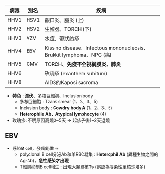 | 病毒 | 別名 | 疾病                                                            |
|------|------|-----------------------------------------------------------------|
| HHV1 | HSV1 | 齦口炎、腦炎 (上)                                                   |
| HHV2 | HSV2 | 生殖器、TORC**H** (下)                                                 |
| HHV3 | VZV  | 水痘、帶狀皰疹                                                  |
| HHV4 | EBV  | Kissing disease、Infectous mononucleosis、Brukkit lymphoma、NPC (癌)|
| HHV5 | CMV  | TOR**C**H、**免疫不全視網膜炎、肺炎**                                         |
| HHV6 |      | 玫瑰疹 (exanthem subitum)                                               |
| HHV8 |      | AIDS的Kaposi sacroma                                            |
- **特色** : **潛伏**、多核巨細胞、Inclusion body
	- 多核巨細胞 : Tzank smear (1、2、3、5)
	- Inclusion body : **Cowdry body A** (1、2、3、5)
	- **Heterophile Ab、Atypical lymphocyte** (4)
- 玫瑰疹: 不明原因高燒3~5天 -> 起疹子後1~2天退燒
## EBV
- 感染**B** cell，發瘋亂做 ->
	- polyclonal B cell分泌Ab和羊RBC凝集 : **Heterophil Ab** (異種生物之間的Ag-Ab)，**急性感染才出現**
	- T細胞抑制B cell增生 : 出現大顆單核**Ts** (誤認為傳染性單核球增多)